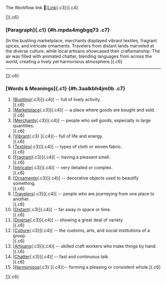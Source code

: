 The Workflow link
👏[[Link](https://www.google.com/url?q=http://www.google.com&sa=D&source=editors&ust=1756975156356915&usg=AOvVaw0l2dzQFST3h9VdfwKo8dGD){.c3}]{.c4}

[]{.c6}

### [Paragraph]{.c1} {#h.mpda4mgbgq73 .c7}

[In the bustling marketplace, merchants displayed vibrant textiles,
fragrant spices, and intricate ornaments. Travelers from distant lands
marveled at the diverse culture, while local artisans showcased their
craftsmanship. The air was filled with animated chatter, blending
languages from across the world, creating a lively yet harmonious
atmosphere.]{.c6}

------------------------------------------------------------------------

[]{.c6}

### [Words & Meanings]{.c1} {#h.3aalkbh4jm0b .c7}

1.  [[Bustling](https://www.google.com/url?q=http://www.google.com&sa=D&source=editors&ust=1756975156357605&usg=AOvVaw1MN1FR54IKSMCP9a5KOeEK){.c3}]{.c4}[ --
    full of lively activity.\
    ]{.c6}
2.  [[Marketplace](https://www.google.com/url?q=http://www.google.com&sa=D&source=editors&ust=1756975156357728&usg=AOvVaw3i27mBVWn1A1QNvx1IeXaY){.c3}]{.c4}[ --
    a place where goods are bought and sold.\
    ]{.c6}
3.  [[Merchants](https://www.google.com/url?q=http://www.google.com&sa=D&source=editors&ust=1756975156357845&usg=AOvVaw3BcT7YANKtJM9_V8OIkN07){.c3}]{.c4}[ --
    people who sell goods, especially in large quantities.\
    ]{.c6}
4.  [[Vibrant](https://www.google.com/url?q=http://www.google.com&sa=D&source=editors&ust=1756975156357976&usg=AOvVaw1uwzy9SyXSeFzPdHbvjFab){.c3}
    ]{.c4}[-- full of life and energy.\
    ]{.c6}
5.  [[Textiles](https://www.google.com/url?q=http://www.google.com&sa=D&source=editors&ust=1756975156358104&usg=AOvVaw2topFe243nrpidEXJrkEwC){.c3}]{.c4}[ --
    types of cloth or woven fabric.\
    ]{.c6}
6.  [[Fragrant](https://www.google.com/url?q=http://www.google.com&sa=D&source=editors&ust=1756975156358212&usg=AOvVaw3Z4wMdOtCRxZWKtU0IUFh1){.c3}]{.c4}[ --
    having a pleasant smell.\
    ]{.c6}
7.  [[Intricate](https://www.google.com/url?q=http://www.google.com&sa=D&source=editors&ust=1756975156358318&usg=AOvVaw0jtAD2LKUfgxmbMcqI2gD5){.c3}]{.c4}[ --
    very detailed or complex.\
    ]{.c6}
8.  [[Ornaments](https://www.google.com/url?q=http://www.google.com&sa=D&source=editors&ust=1756975156358420&usg=AOvVaw144Ur_91ArgDtaI4glu5c9){.c3}]{.c4}[ --
    decorative objects used to beautify something.\
    ]{.c6}
9.  [[Travelers](https://www.google.com/url?q=http://www.google.com&sa=D&source=editors&ust=1756975156358543&usg=AOvVaw110vHRFXWSQ0JSf6Hn3Rnc){.c3}]{.c4}[ --
    people who are journeying from one place to another.\
    ]{.c6}
10. [[Distant](https://www.google.com/url?q=http://www.google.com&sa=D&source=editors&ust=1756975156358672&usg=AOvVaw2zKmoQC8_WOz2piKV_kmvQ){.c3}]{.c4}[ --
    far away in space or time.\
    ]{.c6}
11. [[Diverse](https://www.google.com/url?q=http://www.google.com&sa=D&source=editors&ust=1756975156358805&usg=AOvVaw1mSFaW0ua4JDEI5z2ut2lO){.c3}]{.c4}[ --
    showing a great deal of variety.\
    ]{.c6}
12. [[Culture](https://www.google.com/url?q=http://www.google.com&sa=D&source=editors&ust=1756975156358914&usg=AOvVaw2Ri6lgKSfFXleTJSaR_maL){.c3}]{.c4}[ --
    the customs, arts, and social institutions of a group.\
    ]{.c6}
13. [[Artisans](https://www.google.com/url?q=http://www.google.com&sa=D&source=editors&ust=1756975156359050&usg=AOvVaw2zYyXIKx5Yxvp_dKuv0d_O){.c3}]{.c4}[ --
    skilled craft workers who make things by hand.\
    ]{.c6}
14. [[Chatter](https://www.google.com/url?q=http://www.google.com&sa=D&source=editors&ust=1756975156359181&usg=AOvVaw2PWkxG_yVyZEuSsNo3NLqR){.c3}]{.c4}[ --
    fast and continuous talk.\
    ]{.c6}
15. [[Harmonious](https://www.google.com/url?q=http://www.google.com&sa=D&source=editors&ust=1756975156359285&usg=AOvVaw1LdSK2Hh_xLRGmflSyBbJX){.c3}
    ]{.c4}[-- forming a pleasing or consistent whole.]{.c6}

[]{.c6}
